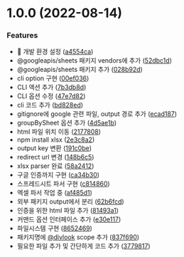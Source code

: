 # 1.0.0 (2022-08-14)


### Features

* :tada: 개발 환경 설정 ([a4554ca](https://github.com/divlook/i18n-cli/commit/a4554cae813dd4bc8a806d6681412f5f657944d6))
* @googleapis/sheets 패키지 vendors에 추가 ([52dbc1d](https://github.com/divlook/i18n-cli/commit/52dbc1d75e70652acdae81e530d1569c43bdae14))
* @googleapis/sheets 패키지 추가 ([028b92d](https://github.com/divlook/i18n-cli/commit/028b92dc1e097f9fb2083d2777003f1e377970dd))
* cli option 구현 ([00ef036](https://github.com/divlook/i18n-cli/commit/00ef036bd15bbbe9c346744e8eb59dc339339fb4))
* CLI 액션 추가 ([7b3db8d](https://github.com/divlook/i18n-cli/commit/7b3db8deaa8cb193f8aa98bfb2df8cd60487e8da))
* CLI 옵션 수정 ([47e7d82](https://github.com/divlook/i18n-cli/commit/47e7d829c30fbf1d2f033d833e5da4050832e581))
* cli 코드 추가 ([bd828ed](https://github.com/divlook/i18n-cli/commit/bd828ede5b32fcbc18d2b15ade83759c5e96cc07))
* gitignore에 google 관련 파일, output 경로 추가 ([ecad187](https://github.com/divlook/i18n-cli/commit/ecad187179403ae1dd85bd84e37fc5d152353225))
* groupBySheet 옵션 추가 ([4d5ae1b](https://github.com/divlook/i18n-cli/commit/4d5ae1b7750999981cc21bf3d57d480eb29477f4))
* html 파일 위치 이동 ([2177808](https://github.com/divlook/i18n-cli/commit/2177808ef89385405288b02c0363c35f42676941))
* npm install xlsx ([2e3c8a2](https://github.com/divlook/i18n-cli/commit/2e3c8a2a6be546260fccf36b55803004e0c515c5))
* output key 변환 ([191c0be](https://github.com/divlook/i18n-cli/commit/191c0be17aa6d5511146cce8bfb0d21f91f297cb))
* redirect url 변경 ([148b6c5](https://github.com/divlook/i18n-cli/commit/148b6c5474c316118dffe5dfb8e4dff5a75717e7))
* xlsx parser 완료 ([58a2412](https://github.com/divlook/i18n-cli/commit/58a2412e733ad589b1369de5f87737aeb6a9178c))
* 구글 인증까지 구현 ([ca34b30](https://github.com/divlook/i18n-cli/commit/ca34b302b7cf97ddb9fb9d0d9ce021c74ed0dd96))
* 스프레드시트 파서 구현 ([c814860](https://github.com/divlook/i18n-cli/commit/c814860835db905aad662aff5120488654c1d97b))
* 엑셀 파서 작업 중 ([af485d1](https://github.com/divlook/i18n-cli/commit/af485d1f59b7c8cade0fde9965dd08eb94129515))
* 외부 패키지 output에서 분리 ([62b6fcd](https://github.com/divlook/i18n-cli/commit/62b6fcdc4df7eac44615a1dcfa76f50667ded4f0))
* 인증을 위한 html 파일 추가 ([81493a1](https://github.com/divlook/i18n-cli/commit/81493a1777ff91067b8c9233bf7c65c91520ef56))
* 커맨드 옵션 인터페이스 추가 ([e30e117](https://github.com/divlook/i18n-cli/commit/e30e1176743c37ee9d4290edcef5aac25cb0b3a1))
* 파일시스템 구현 ([8652469](https://github.com/divlook/i18n-cli/commit/8652469703d3acb582cb6b2f41cb18e7ee92fa68))
* 패키지명에 [@divlook](https://github.com/divlook) scope 추가 ([837f690](https://github.com/divlook/i18n-cli/commit/837f6905f8ee59d658c52ea0c96b6bb400e18a5e))
* 필요한 파일 추가 및 간단하게 코드 추가 ([3779817](https://github.com/divlook/i18n-cli/commit/37798170ed5c1815aacb94bef3ec1468c83d4329))
